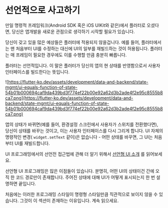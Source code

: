 # 선언적으로 사고하기

만일 명령적 프레임워크(Android SDK 혹은 iOS UIKit와 같은)에서 플러터로 오셨다면, 당신은 앱개발을 새로운 관점으로 생각하기 시작할 필요가 있습니다.

 당신이 갖고 있을 많은 예상들은 플러터에 적용되지 않을겁니다. 예를 들어, 플러터에서는 맨 처음부터 UI를 수정하는 대신에 UI의 일부를 재빌드하는 것이 허용됩니다. 플러터는 매 프레임이 필요한 경우에도 이를 수행할 만큼 충분히 빠릅니다.

플러터는 선언적입니다. 이 말은 플러터가 당신의 앱의 현 상태를 반영함으로서 사용자 인터페이스를 빌드한다는 뜻입니다.

![https://flutter-ko.dev/assets/development/data-and-backend/state-mgmt/ui-equals-function-of-state-54b01b000694caf9da439bd3f774ef22b00e92a62d3b2ade4f2e95c8555b8ca7.png](https://flutter-ko.dev/assets/development/data-and-backend/state-mgmt/ui-equals-function-of-state-54b01b000694caf9da439bd3f774ef22b00e92a62d3b2ade4f2e95c8555b8ca7.png)

 앱의 상태가 바뀌면(예를 들어, 환경설정 스크린에서 사용자가 스위치를 전환했다면), 당신이 상태를 바꾸는 것이고, 이는 사용자 인터페이스를 다시 그리게 합니다.  UI 자체의 명령적인 변경( `widget.setText` 같이)은 없습니다 - 어떤 상태를 바꾸면, 그 UI는 처음부터 UI를 재빌드합니다.

UI 프로그래밍에서의 선언전 접근법에 관해 더 알기 위해서 [선언형 UI 소개](https://flutter-ko.dev/docs/get-started/flutter-for/declarative) 를 읽어보세요.

 선언형 UI 프로그래밍은 많은 이점들이 있습니다. 분명히, 어떤 UI의 상태이건 간에 오직 한 코드 경로만이 존재합니다. 주어진 상태에 대해 UI가 어떻게 표시되는지 한 번 설명하면 끝입니다.

 처음에는 이러한 프로그래밍 스타일이 명령형 스타일만큼 직관적으로 보이지 않을 수 있습니다. 그것이 이 섹션이 존재하는 이유입니다. 계속 읽으세요.